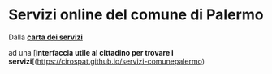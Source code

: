 # Servizi online del comune di Palermo

Dalla [**carta dei servizi**](https://www.comune.palermo.it/amministrazione_trasparente.php?sel=16&asel=72) 

ad una [**interfaccia utile al cittadino per trovare i servizi**[(https://cirospat.github.io/servizi-comunepalermo)
